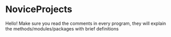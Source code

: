 # NoviceProjects

Hello!
Make sure you read the comments in every program, they will explain the methods/modules/packages with brief definitions







